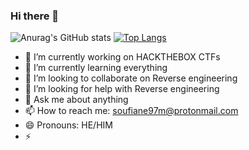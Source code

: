 ### Hi there 👋

![Anurag's GitHub stats](https://github-readme-stats.vercel.app/api?username=soufiane-radouni&show_icons=true&theme=radical)
[![Top Langs](https://github-readme-stats.vercel.app/api/top-langs/?username=soufiane-radounishow_icons=true&theme=radical)](https://github.com/anuraghazra/github-readme-stats)

- 🔭 I’m currently working on HACKTHEBOX CTFs
- 🌱 I’m currently learning everything
- 👯 I’m looking to collaborate on Reverse engineering
- 🤔 I’m looking for help with Reverse engineering
- 💬 Ask me about anything
- 📫 How to reach me: soufiane97m@protonmail.com
- 😄 Pronouns: HE/HIM
- ⚡ 

